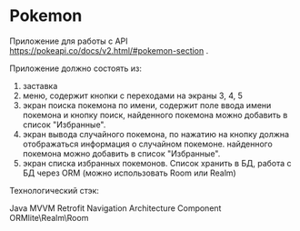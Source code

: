 # Pokemon
Приложение для работы с API https://pokeapi.co/docs/v2.html/#pokemon-section . 
 
Приложение должно состоять из: 
1) заставка
2) меню, содержит кнопки с переходами на экраны 3, 4, 5
3) экран поиска покемона по имени, содержит поле ввода имени покемона и кнопку поиск, найденного покемона можно добавить в список "Избранные". 
4) экран вывода случайного покемона, по нажатию на кнопку должна отображаться информация о случайном покемоне. найденного покемона можно добавить в список "Избранные". 
5) экран списка избранных покемонов. Список  хранить в БД, работа с БД через ORM (можно использовать Room или Realm)
 
Технологический стэк:

Java 
MVVM
Retrofit
Navigation Architecture Component
ORMlite\Realm\Room
